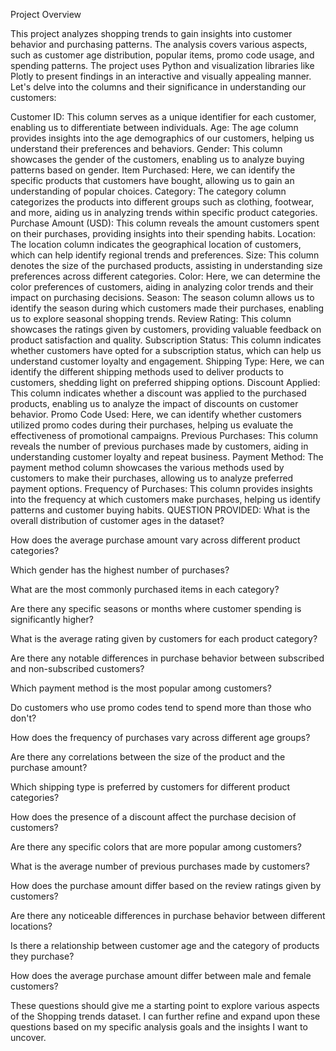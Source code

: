 Project Overview

This project analyzes shopping trends to gain insights into customer behavior and purchasing patterns. The analysis covers various aspects, such as customer age distribution, popular items, promo code usage, and spending patterns. The project uses Python and visualization libraries like Plotly to present findings in an interactive and visually appealing manner.
Let's delve into the columns and their significance in understanding our customers:

Customer ID: This column serves as a unique identifier for each customer, enabling us to differentiate between individuals.
Age: The age column provides insights into the age demographics of our customers, helping us understand their preferences and behaviors.
Gender: This column showcases the gender of the customers, enabling us to analyze buying patterns based on gender.
Item Purchased: Here, we can identify the specific products that customers have bought, allowing us to gain an understanding of popular choices.
Category: The category column categorizes the products into different groups such as clothing, footwear, and more, aiding us in analyzing trends within specific product categories.
Purchase Amount (USD): This column reveals the amount customers spent on their purchases, providing insights into their spending habits.
Location: The location column indicates the geographical location of customers, which can help identify regional trends and preferences.
Size: This column denotes the size of the purchased products, assisting in understanding size preferences across different categories.
Color: Here, we can determine the color preferences of customers, aiding in analyzing color trends and their impact on purchasing decisions.
Season: The season column allows us to identify the season during which customers made their purchases, enabling us to explore seasonal shopping trends.
Review Rating: This column showcases the ratings given by customers, providing valuable feedback on product satisfaction and quality.
Subscription Status: This column indicates whether customers have opted for a subscription status, which can help us understand customer loyalty and engagement.
Shipping Type: Here, we can identify the different shipping methods used to deliver products to customers, shedding light on preferred shipping options.
Discount Applied: This column indicates whether a discount was applied to the purchased products, enabling us to analyze the impact of discounts on customer behavior.
Promo Code Used: Here, we can identify whether customers utilized promo codes during their purchases, helping us evaluate the effectiveness of promotional campaigns.
Previous Purchases: This column reveals the number of previous purchases made by customers, aiding in understanding customer loyalty and repeat business.
Payment Method: The payment method column showcases the various methods used by customers to make their purchases, allowing us to analyze preferred payment options.
Frequency of Purchases: This column provides insights into the frequency at which customers make purchases, helping us identify patterns and customer buying habits.
QUESTION PROVIDED:
What is the overall distribution of customer ages in the dataset?

How does the average purchase amount vary across different product categories?

Which gender has the highest number of purchases?

What are the most commonly purchased items in each category?

Are there any specific seasons or months where customer spending is significantly higher?

What is the average rating given by customers for each product category?

Are there any notable differences in purchase behavior between subscribed and non-subscribed customers?

Which payment method is the most popular among customers?

Do customers who use promo codes tend to spend more than those who don't?

How does the frequency of purchases vary across different age groups?

Are there any correlations between the size of the product and the purchase amount?

Which shipping type is preferred by customers for different product categories?

How does the presence of a discount affect the purchase decision of customers?

Are there any specific colors that are more popular among customers?

What is the average number of previous purchases made by customers?

How does the purchase amount differ based on the review ratings given by customers?

Are there any noticeable differences in purchase behavior between different locations?

Is there a relationship between customer age and the category of products they purchase?

How does the average purchase amount differ between male and female customers?

These questions should give me a starting point to explore various aspects of the Shopping trends dataset. I can further refine and expand upon these questions based on my specific analysis goals and the insights I want to uncover.
